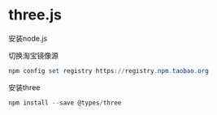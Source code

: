 # three.js

安装node.js

切换淘宝镜像源
```powershell
npm config set registry https://registry.npm.taobao.org
```

安装three
```powershell
npm install --save @types/three
```

